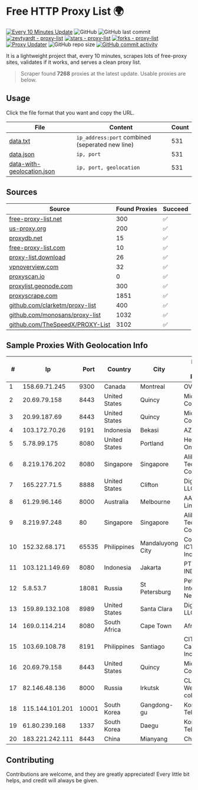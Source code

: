 
# Free HTTP Proxy List 🌍

[![Every 10 Minutes Update](https://github.com/mertguvencli/http-proxy-list/actions/workflows/main.yml/badge.svg?branch=main)](https://github.com/mertguvencli/http-proxy-list/actions/workflows/main.yml)
![GitHub](https://img.shields.io/github/license/mertguvencli/http-proxy-list)
![GitHub last commit](https://img.shields.io/github/last-commit/mertguvencli/http-proxy-list)
[![zevtyardt - proxy-list](https://img.shields.io/static/v1?label=zevtyardt&message=proxy-list&color=blue&logo=github)](https://github.com/zevtyardt/proxy-list "Go to GitHub repo")
[![stars - proxy-list](https://img.shields.io/github/stars/zevtyardt/proxy-list?style=social)](https://github.com/zevtyardt/proxy-list)
[![forks - proxy-list](https://img.shields.io/github/forks/zevtyardt/proxy-list?style=social)](https://github.com/zevtyardt/proxy-list)
[![Proxy Updater](https://github.com/zevtyardt/proxy-list/workflows/Proxy%20Updater/badge.svg)](https://github.com/zevtyardt/proxy-list/actions?query=workflow:"Proxy+Updater")
![GitHub repo size](https://img.shields.io/github/repo-size/zevtyardt/proxy-list)
[![GitHub commit activity](https://img.shields.io/github/commit-activity/m/zevtyardt/proxy-list?logo=commits)](https://github.com/zevtyardt/proxy-list/commits/main)

It is a lightweight project that, every 10 minutes, scrapes lots of free-proxy sites, validates if it works, and serves a clean proxy list.

> Scraper found **7268** proxies at the latest update. Usable proxies are below.

## Usage

Click the file format that you want and copy the URL.

|File|Content|Count|
|----|-------|-----|
|[data.txt](https://raw.githubusercontent.com/mertguvencli/http-proxy-list/main/proxy-list/data.txt)|`ip_address:port` combined (seperated new line)|531|
|[data.json](https://raw.githubusercontent.com/mertguvencli/http-proxy-list/main/proxy-list/data.json)|`ip, port`|531|
|[data-with-geolocation.json](https://raw.githubusercontent.com/mertguvencli/http-proxy-list/main/proxy-list/data-with-geolocation.json)|`ip, port, geolocation`|531|

## Sources

|Source|Found Proxies|Succeed|
|------|-------------|-------|
|[free-proxy-list.net](https://free-proxy-list.net)|300|✅|
|[us-proxy.org](https://www.us-proxy.org)|200|✅|
|[proxydb.net](http://proxydb.net)|15|✅|
|[free-proxy-list.com](https://free-proxy-list.com/?page=&port=&type%5B%5D=http&type%5B%5D=https&up_time=0&search=Search)|10|✅|
|[proxy-list.download](https://www.proxy-list.download/HTTP)|26|✅|
|[vpnoverview.com](https://vpnoverview.com/privacy/anonymous-browsing/free-proxy-servers)|32|✅|
|[proxyscan.io](https://www.proxyscan.io)|0|✅|
|[proxylist.geonode.com](https://proxylist.geonode.com/api/proxy-list?limit=300&page=1&sort_by=lastChecked&sort_type=desc&protocols=http,https)|300|✅|
|[proxyscrape.com](https://api.proxyscrape.com/v2/?request=displayproxies&protocol=http&timeout=10000&country=all&ssl=all&anonymity=all)|1851|✅|
|[github.com/clarketm/proxy-list](https://raw.githubusercontent.com/clarketm/proxy-list/master/proxy-list-raw.txt)|400|✅|
|[github.com/monosans/proxy-list](https://raw.githubusercontent.com/monosans/proxy-list/main/proxies/http.txt)|1032|✅|
|[github.com/TheSpeedX/PROXY-List](https://raw.githubusercontent.com/TheSpeedX/PROXY-List/master/http.txt)|3102|✅|


## Sample Proxies With Geolocation Info

|#|Ip|Port|Country|City|Internet Service Provider|
|-|--|----|-------|----|-------------------------|
|1|158.69.71.245|9300|Canada|Montreal|OVH SAS|
|2|20.69.79.158|8443|United States|Quincy|Microsoft Corporation|
|3|20.99.187.69|8443|United States|Quincy|Microsoft Corporation|
|4|103.172.70.26|9191|Indonesia|Bekasi|AZNET|
|5|5.78.99.175|8080|United States|Portland|Hetzner Online GmbH|
|6|8.219.176.202|8080|Singapore|Singapore|Alibaba (US) Technology Co., Ltd.|
|7|165.227.71.5|8888|United States|Clifton|DigitalOcean, LLC|
|8|61.29.96.146|8000|Australia|Melbourne|AAPT Limited|
|9|8.219.97.248|80|Singapore|Singapore|Alibaba (US) Technology Co., Ltd.|
|10|152.32.68.171|65535|Philippines|Mandaluyong City|Converge ICT Solution Inc|
|11|103.121.149.69|8080|Indonesia|Jakarta|PT EMERIO INDONESIA|
|12|5.8.53.7|18081|Russia|St Petersburg|Petersburg Internet Network ltd|
|13|159.89.132.108|8989|United States|Santa Clara|DigitalOcean, LLC|
|14|169.0.114.214|8080|South Africa|Cape Town|Afrihost SP|
|15|103.69.108.78|8191|Philippines|Santiago|CITI Cableworld Inc.|
|16|20.69.79.158|8443|United States|Quincy|Microsoft Corporation|
|17|82.146.48.136|8000|Russia|Irkutsk|CLOUD WebDC collocation|
|18|115.144.101.201|10001|South Korea|Gangdong-gu|Korea Telecom|
|19|61.80.239.168|1337|South Korea|Daegu|Korea Telecom|
|20|183.221.242.111|8443|China|Mianyang|China Mobile|



## Contributing

Contributions are welcome, and they are greatly appreciated! Every
little bit helps, and credit will always be given.

